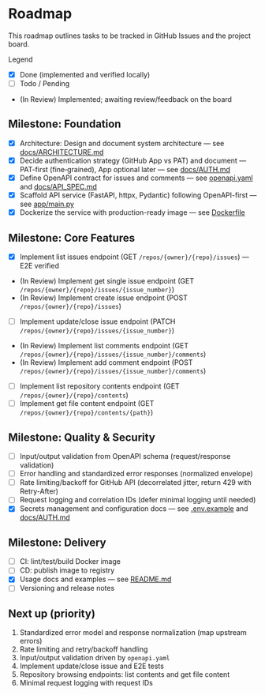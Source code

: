 # Roadmap

This roadmap outlines tasks to be tracked in GitHub Issues and the project board.

Legend
- [x] Done (implemented and verified locally)
- [ ] Todo / Pending
- (In Review) Implemented; awaiting review/feedback on the board

## Milestone: Foundation
- [x] Architecture: Design and document system architecture — see [docs/ARCHITECTURE.md](./ARCHITECTURE.md)
- [x] Decide authentication strategy (GitHub App vs PAT) and document — PAT-first (fine‑grained), App optional later — see [docs/AUTH.md](./AUTH.md)
- [x] Define OpenAPI contract for issues and comments — see [openapi.yaml](../openapi.yaml) and [docs/API_SPEC.md](./API_SPEC.md)
- [x] Scaffold API service (FastAPI, httpx, Pydantic) following OpenAPI-first — see [app/main.py](../app/main.py)
- [x] Dockerize the service with production-ready image — see [Dockerfile](../Dockerfile)

## Milestone: Core Features
- [x] Implement list issues endpoint (GET `/repos/{owner}/{repo}/issues`) — E2E verified
- (In Review) Implement get single issue endpoint (GET `/repos/{owner}/{repo}/issues/{issue_number}`)
- (In Review) Implement create issue endpoint (POST `/repos/{owner}/{repo}/issues`)
- [ ] Implement update/close issue endpoint (PATCH `/repos/{owner}/{repo}/issues/{issue_number}`)
- (In Review) Implement list comments endpoint (GET `/repos/{owner}/{repo}/issues/{issue_number}/comments`)
- (In Review) Implement add comment endpoint (POST `/repos/{owner}/{repo}/issues/{issue_number}/comments`)
- [ ] Implement list repository contents endpoint (GET `/repos/{owner}/{repo}/contents`)
- [ ] Implement get file content endpoint (GET `/repos/{owner}/{repo}/contents/{path}`)

## Milestone: Quality & Security
- [ ] Input/output validation from OpenAPI schema (request/response validation)
- [ ] Error handling and standardized error responses (normalized envelope)
- [ ] Rate limiting/backoff for GitHub API (decorrelated jitter, return 429 with Retry-After)
- [ ] Request logging and correlation IDs (defer minimal logging until needed)
- [x] Secrets management and configuration docs — see [.env.example](../.env.example) and [docs/AUTH.md](./AUTH.md)

## Milestone: Delivery
- [ ] CI: lint/test/build Docker image
- [ ] CD: publish image to registry
- [x] Usage docs and examples — see [README.md](../README.md)
- [ ] Versioning and release notes

## Next up (priority)
1) Standardized error model and response normalization (map upstream errors)
2) Rate limiting and retry/backoff handling
3) Input/output validation driven by `openapi.yaml`
4) Implement update/close issue and E2E tests
5) Repository browsing endpoints: list contents and get file content
6) Minimal request logging with request IDs
